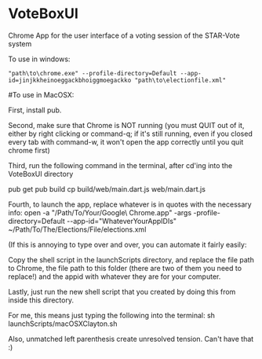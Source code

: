# VoteBoxUI
Chrome App for the user interface of a voting session of the STAR-Vote system

To use in windows:

`"path\to\chrome.exe" --profile-directory=Default --app-id=jinjkkheinoeggackbhoiggmoegackko "path\to\electionfile.xml"`





#To use in MacOSX:


First, install pub.

Second,  make sure that Chrome is NOT running (you must QUIT out of it, either by 
right clicking or command-q; if it's still running, even if you closed every tab
with command-w, it won't open the app correctly until you quit chrome first)

Third, run the following command in the terminal, after cd'ing into the VoteBoxUI directory

pub get
pub build
cp build/web/main.dart.js web/main.dart.js

Fourth, to launch the app, replace whatever is in quotes with the necessary info:
open -a "/Path/To/Your/Google\ Chrome.app" -args -profile-directory=Default --app-id="WhateverYourAppIDIs" ~/Path/To/The/Elections/File/elections.xml







(If this is annoying to type over and over, you can automate it fairly easily:

Copy the shell script in the launchScripts directory, and replace the file
path to Chrome, the file path to this folder (there are two of them you need
to replace!) and the appid with whatever they are for your computer.  


Lastly, just run the new shell script that you created by doing this from inside 
this directory.

For me, this means just typing the following into the terminal:
sh launchScripts/macOSXClayton.sh

Also, unmatched left parenthesis create unresolved tension. Can't have that :)
